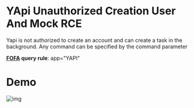 # YApi Unauthorized Creation User And Mock RCE

Yapi is not authorized to create an account and can create a task in the background. Any command can be specified by the command parameter

**[FOFA](https://fofa.so/result?qbase64=YXBwPSJDaXRyaXgtQURDIg%3D%3D) query rule**: app="YAPI"

# Demo

![img](https://raw.githubusercontent.com/xiaoheihei1107/GobyVuls/master/YApi/YApi%20Unauthorized%20Creation%20User%20And%20Mock%20RCE.gif)